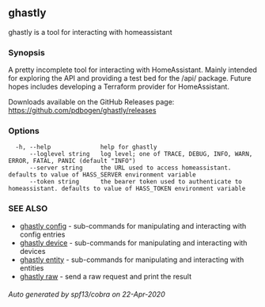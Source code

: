 ## ghastly

ghastly is a tool for interacting with homeassistant

### Synopsis

A pretty incomplete tool for interacting with HomeAssistant. Mainly intended for exploring the API and providing a test bed for the /api/ package. Future hopes includes developing a Terraform provider for HomeAssistant.

Downloads available on the GitHub Releases page: https://github.com/pdbogen/ghastly/releases

### Options

```
  -h, --help              help for ghastly
      --loglevel string   log level; one of TRACE, DEBUG, INFO, WARN, ERROR, FATAL, PANIC (default "INFO")
      --server string     the URL used to access homeassistant. defaults to value of HASS_SERVER environment variable
      --token string      the bearer token used to authenticate to homeassistant. defaults to value of HASS_TOKEN environment variable
```

### SEE ALSO

* [ghastly config](ghastly_config.md)	 - sub-commands for manipulating and interacting with config entries
* [ghastly device](ghastly_device.md)	 - sub-commands for manipulating and interacting with devices
* [ghastly entity](ghastly_entity.md)	 - sub-commands for manipulating and interacting with entities
* [ghastly raw](ghastly_raw.md)	 - send a raw request and print the result

###### Auto generated by spf13/cobra on 22-Apr-2020

